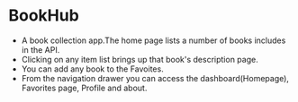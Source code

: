 # BookHub

* A book collection app.The home page lists a number of books includes in the API.
* Clicking on any item list brings up that book's description page.
* You can add any book to the Favoites.
*  From the navigation drawer you can access the dashboard(Homepage), Favorites page, Profile and about.
